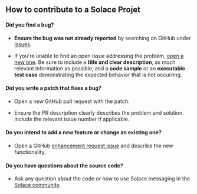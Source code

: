 ## How to contribute to a Solace Projet

#### **Did you find a bug?**

* **Ensure the bug was not already reported** by searching on GitHub under [Issues](https://github.com/SolaceSamples/solace-samples-java/issues).

* If you're unable to find an open issue addressing the problem, [open a new one](https://github.com/SolaceSamples/solace-samples-java/issues/new). Be sure to include a **title and clear description**, as much relevant information as possible, and a **code sample** or an **executable test case** demonstrating the expected behavior that is not occurring.

#### **Did you write a patch that fixes a bug?**

* Open a new GitHub pull request with the patch.

* Ensure the PR description clearly describes the problem and solution. Include the relevant issue number if applicable.

#### **Do you intend to add a new feature or change an existing one?**

* Open a GitHub [enhancement request issue](https://github.com/SolaceSamples/solace-samples-java/issues/new) and describe the new functionality.

#### **Do you have questions about the source code?**

* Ask any question about the code or how to use Solace messaging in the [Solace community](http://dev.solacesystems.com/community/).
